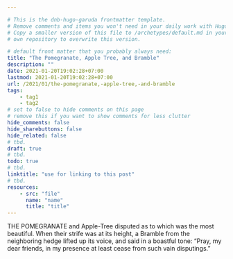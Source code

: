 ```yaml
---

# This is the dnb-hugo-garuda frontmatter template. 
# Remove comments and items you won't need in your daily work with Hugo.
# Copy a smaller version of this file to /archetypes/default.md in your
# own repository to overwrite this version.

# default front matter that you probably always need:
title: "The Pomegranate, Apple Tree, and Bramble"
description: ""
date: 2021-01-20T19:02:28+07:00
lastmod: 2021-01-20T19:02:28+07:00
url: /2021/01/the-pomegranate,-apple-tree,-and-bramble
tags:
    - tag1
    - tag2
# set to false to hide comments on this page
# remove this if you want to show comments for less clutter
hide_comments: false
hide_sharebuttons: false
hide_related: false
# tbd.
draft: true
# tbd.
todo: true
# tbd.
linktitle: "use for linking to this post"
# tbd.
resources:
    - src: "file"
      name: "name"
      title: "title"
---
```

THE POMEGRANATE and Apple-Tree disputed as to which was the most beautiful. When their strife was at its height, a Bramble from the neighboring hedge lifted up its voice, and said in a boastful tone: “Pray, my dear friends, in my presence at least cease from such vain disputings.”
